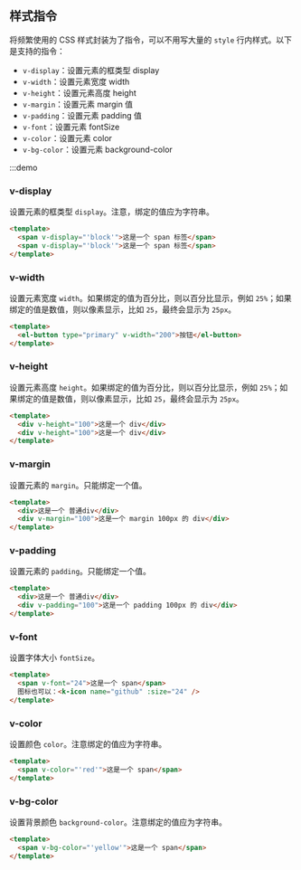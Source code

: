 ## 样式指令

将频繁使用的 CSS 样式封装为了指令，可以不用写大量的 `style` 行内样式。以下是支持的指令：

- `v-display`：设置元素的框类型 display
- `v-width`：设置元素宽度 width
- `v-height`：设置元素高度 height
- `v-margin`：设置元素 margin 值
- `v-padding`：设置元素 padding 值
- `v-font`：设置元素 fontSize
- `v-color`：设置元素 color
- `v-bg-color`：设置元素 background-color

:::demo

### v-display

设置元素的框类型 `display`。注意，绑定的值应为字符串。

```html
<template>
  <span v-display="'block'">这是一个 span 标签</span>
  <span v-display="'block'">这是一个 span 标签</span>
</template>
```

### v-width

设置元素宽度 `width`。如果绑定的值为百分比，则以百分比显示，例如 `25%`；如果绑定的值是数值，则以像素显示，比如 `25`，最终会显示为 `25px`。

```html
<template>
  <el-button type="primary" v-width="200">按钮</el-button>
</template>
```

### v-height

设置元素高度 `height`。如果绑定的值为百分比，则以百分比显示，例如 `25%`；如果绑定的值是数值，则以像素显示，比如 `25`，最终会显示为 `25px`。

```html
<template>
  <div v-height="100">这是一个 div</div>
  <div v-height="100">这是一个 div</div>
</template>
```

### v-margin

设置元素的 `margin`。只能绑定一个值。

```html
<template>
  <div>这是一个 普通div</div>
  <div v-margin="100">这是一个 margin 100px 的 div</div>
</template>
```

### v-padding

设置元素的 `padding`。只能绑定一个值。

```html
<template>
  <div>这是一个 普通div</div>
  <div v-padding="100">这是一个 padding 100px 的 div</div>
</template>
```

### v-font

设置字体大小 `fontSize`。

```html
<template>
  <span v-font="24">这是一个 span</span>
  图标也可以：<k-icon name="github" :size="24" />
</template>
```

### v-color

设置颜色 `color`。注意绑定的值应为字符串。

```html
<template>
  <span v-color="'red'">这是一个 span</span>
</template>
```

### v-bg-color

设置背景颜色 `background-color`。注意绑定的值应为字符串。

```html
<template>
  <span v-bg-color="'yellow'">这是一个 span</span>
</template>
```

